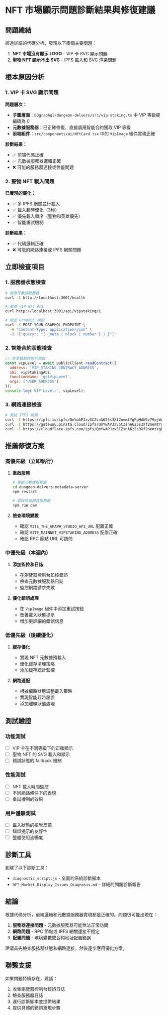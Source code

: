 # NFT 市場顯示問題診斷結果與修復建議

## 問題總結

經過詳細的代碼分析，發現以下兩個主要問題：

1. **NFT 市場沒有顯示 LOGO** - VIP 卡 SVG 顯示問題
2. **聖物 NFT 顯示不出 SVG** - IPFS 載入和 SVG 渲染問題

## 根本原因分析

### 1. VIP 卡 SVG 顯示問題

**問題層次：**
- **子圖層面**：`DDgraphql/dungeon-delvers/src/vip-staking.ts` 中 VIP 等級硬編碼為 0
- **元數據服務器**：已正確修復，直接調用智能合約獲取 VIP 等級
- **前端組件**：`src/components/ui/NftCard.tsx` 中的 `VipImage` 組件實現正確

**診斷結果：**
- ✅ 前端代碼正確
- ✅ 元數據服務器邏輯正確
- ❌ 可能的服務器連接或性能問題

### 2. 聖物 NFT 載入問題

**已實現的優化：**
- ✅ 多 IPFS 網關並行載入
- ✅ 載入超時優化（3秒）
- ✅ 優先載入順序（聖物和英雄優先）
- ✅ 智能重試機制

**診斷結果：**
- ✅ 代碼邏輯正確
- ❌ 可能的網路連接或 IPFS 網關問題

## 立即檢查項目

### 1. 服務器狀態檢查
```bash
# 檢查元數據服務器
curl -I http://localhost:3001/health

# 檢查 VIP NFT API
curl http://localhost:3001/api/vipstaking/1

# 檢查 GraphQL 端點
curl -X POST YOUR_GRAPHQL_ENDPOINT \
  -H "Content-Type: application/json" \
  -d '{"query": "{ _meta { block { number } } }"}'
```

### 2. 智能合約狀態檢查
```javascript
// 在瀏覽器控制台測試
const vipLevel = await publicClient.readContract({
  address: 'VIP_STAKING_CONTRACT_ADDRESS',
  abi: vipStakingAbi,
  functionName: 'getVipLevel',
  args: ['USER_ADDRESS']
});
console.log('VIP Level:', vipLevel);
```

### 3. 網路連接檢查
```bash
# 測試 IPFS 網關
curl -I https://ipfs.io/ipfs/QmYwAPJzv5CZsnA625s3Xf2nemtYgPpHdWEz79ojWnPbdG
curl -I https://gateway.pinata.cloud/ipfs/QmYwAPJzv5CZsnA625s3Xf2nemtYgPpHdWEz79ojWnPbdG
curl -I https://cloudflare-ipfs.com/ipfs/QmYwAPJzv5CZsnA625s3Xf2nemtYgPpHdWEz79ojWnPbdG
```

## 推薦修復方案

### 高優先級（立即執行）

1. **重啟服務**
   ```bash
   # 重啟元數據服務器
   cd dungeon-delvers-metadata-server
   npm restart
   
   # 重啟前端開發服務器
   npm run dev
   ```

2. **檢查環境變數**
   - 確認 `VITE_THE_GRAPH_STUDIO_API_URL` 配置正確
   - 確認 `VITE_MAINNET_VIPSTAKING_ADDRESS` 配置正確
   - 確認 RPC 節點 URL 可訪問

### 中優先級（本週內）

1. **添加監控和日誌**
   - 在瀏覽器控制台監控錯誤
   - 檢查元數據服務器日誌
   - 監控網路請求失敗

2. **優化錯誤處理**
   - 在 `VipImage` 組件中添加重試按鈕
   - 改善載入狀態提示
   - 增加更詳細的錯誤信息

### 低優先級（後續優化）

1. **緩存優化**
   - 實現 NFT 元數據預載入
   - 優化緩存清理策略
   - 添加緩存統計監控

2. **網路適配**
   - 根據網路狀態調整載入策略
   - 實現智能超時設置
   - 添加離線狀態處理

## 測試驗證

### 功能測試
- [ ] VIP 卡在不同等級下的正確顯示
- [ ] 聖物 NFT 的 SVG 載入和顯示
- [ ] 錯誤狀態的 fallback 機制

### 性能測試
- [ ] NFT 載入時間監控
- [ ] 不同網路條件下的表現
- [ ] 重試機制的效果

### 用戶體驗測試
- [ ] 載入狀態的視覺反饋
- [ ] 錯誤提示的友好性
- [ ] 整體使用流暢度

## 診斷工具

創建了以下診斷工具：
- `diagnostic_script.js` - 全面的系統診斷腳本
- `NFT_Market_Display_Issues_Diagnosis.md` - 詳細的問題診斷報告

## 結論

根據代碼分析，前端邏輯和元數據服務器實現都是正確的。問題很可能出現在：

1. **服務器連接問題** - 元數據服務器可能無法正常訪問
2. **網路問題** - RPC 節點或 IPFS 網關連接不穩定
3. **配置問題** - 環境變數或合約地址配置錯誤

建議首先檢查服務器狀態和網路連接，然後逐步應用優化方案。

## 聯繫支援

如果問題持續存在，建議：
1. 收集瀏覽器控制台錯誤日誌
2. 檢查服務器日誌
3. 運行診斷腳本並提供結果
4. 提供具體的錯誤重現步驟